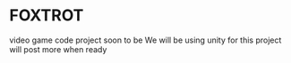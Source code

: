 FOXTROT
=======


video game code project soon to be
We will be using unity for this project
will post more when ready
